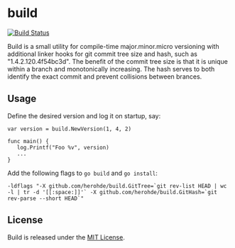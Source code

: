 # build

[![Build Status](https://travis-ci.org/herohde/build.svg?branch=master)](https://travis-ci.org/herohde/build)

Build is a small utility for compile-time major.minor.micro versioning
with additional linker hooks for git commit tree size and hash, such as
"1.4.2.120.4f54bc3d". The benefit of the commit tree size is that it is
unique within a branch and monotonically increasing. The hash serves to
both identify the exact commit and prevent collisions between brances.

## Usage

Define the desired version and log it on startup, say:
```
var version = build.NewVersion(1, 4, 2)

func main() {
   log.Printf("Foo %v", version)
   ...
}
```

Add the following flags to `go build` and `go install`:
```
-ldflags "-X github.com/herohde/build.GitTree=`git rev-list HEAD | wc -l | tr -d '[[:space:]]'` -X github.com/herohde/build.GitHash=`git rev-parse --short HEAD`"
```

## License

Build is released under the [MIT License](http://opensource.org/licenses/MIT).
